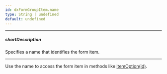 ```yaml
---
id: dxFormGroupItem.name
type: String | undefined
default: undefined
---
```

---
##### shortDescription
Specifies a name that identifies the form item.

---
Use the name to access the form item in methods like [itemOption(id)](/api-reference/10%20UI%20Components/dxForm/3%20Methods/itemOption(id).md '/Documentation/ApiReference/UI_Components/dxForm/Methods/#itemOptionid').